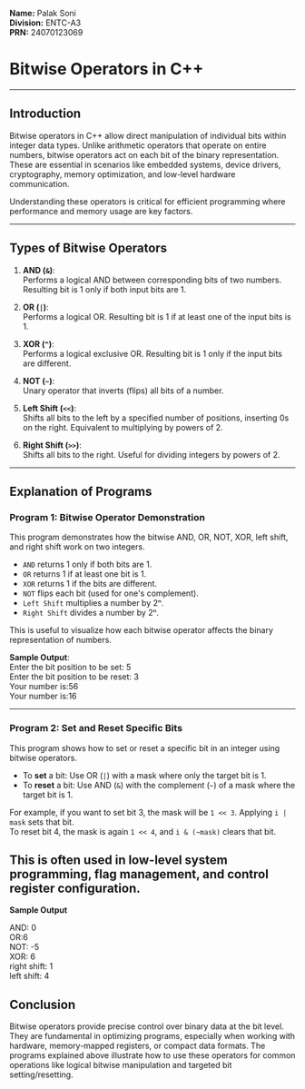 
**Name:** Palak Soni  
**Division:** ENTC-A3  
**PRN:** 24070123069  

# Bitwise Operators in C++
---

## Introduction

Bitwise operators in C++ allow direct manipulation of individual bits within integer data types. Unlike arithmetic operators that operate on entire numbers, bitwise operators act on each bit of the binary representation. These are essential in scenarios like embedded systems, device drivers, cryptography, memory optimization, and low-level hardware communication.

Understanding these operators is critical for efficient programming where performance and memory usage are key factors.

---

## Types of Bitwise Operators

1. **AND (`&`)**:  
   Performs a logical AND between corresponding bits of two numbers. Resulting bit is 1 only if both input bits are 1.

2. **OR (`|`)**:  
   Performs a logical OR. Resulting bit is 1 if at least one of the input bits is 1.

3. **XOR (`^`)**:  
   Performs a logical exclusive OR. Resulting bit is 1 only if the input bits are different.

4. **NOT (`~`)**:  
   Unary operator that inverts (flips) all bits of a number.

5. **Left Shift (`<<`)**:  
   Shifts all bits to the left by a specified number of positions, inserting 0s on the right. Equivalent to multiplying by powers of 2.

6. **Right Shift (`>>`)**:  
   Shifts all bits to the right. Useful for dividing integers by powers of 2.

---

## Explanation of Programs

### Program 1: Bitwise Operator Demonstration

This program demonstrates how the bitwise AND, OR, NOT, XOR, left shift, and right shift work on two integers.

- `AND` returns 1 only if both bits are 1.
- `OR` returns 1 if at least one bit is 1.
- `XOR` returns 1 if the bits are different.
- `NOT` flips each bit (used for one's complement).
- `Left Shift` multiplies a number by 2ⁿ.
- `Right Shift` divides a number by 2ⁿ.

This is useful to visualize how each bitwise operator affects the binary representation of numbers.<br>


**Sample Output**:<br>
Enter the bit position to be set:
5<br>
Enter the bit position to be reset:
3<br>
Your number is:56<br>
Your number is:16<br>

---

### Program 2: Set and Reset Specific Bits

This program shows how to set or reset a specific bit in an integer using bitwise operators.

- To **set** a bit: Use OR (`|`) with a mask where only the target bit is 1.
- To **reset** a bit: Use AND (`&`) with the complement (`~`) of a mask where the target bit is 1.

For example, if you want to set bit 3, the mask will be `1 << 3`. Applying `i | mask` sets that bit.  
To reset bit 4, the mask is again `1 << 4`, and `i & (~mask)` clears that bit.

This is often used in low-level system programming, flag management, and control register configuration.
---

**Sample Output**<br>

AND: 0<br>
OR:6<br>
NOT: -5<br>
XOR: 6<br>
right shift: 1<br>
left shift: 4<br>


## Conclusion

Bitwise operators provide precise control over binary data at the bit level. They are fundamental in optimizing programs, especially when working with hardware, memory-mapped registers, or compact data formats. The programs explained above illustrate how to use these operators for common operations like logical bitwise manipulation and targeted bit setting/resetting.

